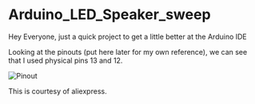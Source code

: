 # Arduino_LED_Speaker_sweep
Hey Everyone, just a quick project to get a little better at the Arduino IDE

Looking at the pinouts (put here later for my own reference), we can see that I used physical pins 13 and 12.

![Pinout](./wavgat-arduino-uno-r3-pinout.png)


This is courtesy of aliexpress.
